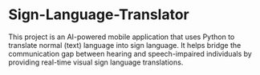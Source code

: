 # Sign-Language-Translator
This project is an AI-powered mobile application that uses Python to translate normal (text) language into sign language. It helps bridge the communication gap between hearing and speech-impaired individuals by providing real-time visual sign language translations.
